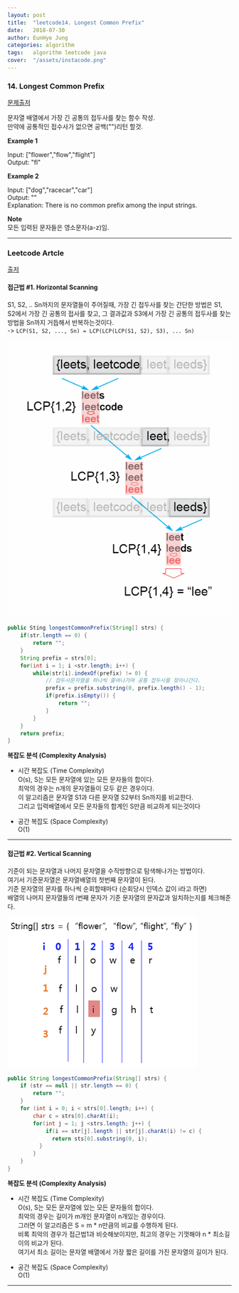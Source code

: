 ```yaml
---
layout: post
title:  "leetcode14. Longest Common Prefix"
date:   2018-07-30
author: EunHye Jung
categories: algorithm
tags:	algorithm leetcode java
cover:  "/assets/instacode.png"
---  
```

    
   
### 14. Longest Common Prefix   
  
[문제출저](https://leetcode.com/problems/longest-common-prefix/description/)  
   
문자열 배열에서 가장 긴 공통의 접두사를 찾는 함수 작성.  
만약에 공통적인 접수사가 없으면 공백("")리턴 할것.     
  
<b> Example 1 </b>  
   
Input: ["flower","flow","flight"]   
Output: "fl"   
  
<b> Example 2 </b>  
  
Input: ["dog","racecar","car"]   
Output: ""   
Explanation: There is no common prefix among the input strings.    
  
<b> Note </b>  
모든 입력된 문자들은 영소문자(a-z)임.      
      
      
- - -     
    
    
### Leetcode Artcle    
   
[출저](https://leetcode.com/articles/longest-common-prefix/)   
   
   
#### 접근법 #1. Horizontal Scanning    
  
S1, S2, .. Sn까지의 문자열들이 주어질때, 가장 긴 접두사를 찾는 간단한 방법은 S1, S2에서 가장 긴 공통의 접사를 찾고, 그 결과값과 S3에서 가장 긴 공통의 접두사를 찾는 방법을 Sn까지 거듭해서 반복하는것이다.  
->  `LCP(S1, S2, ..., Sn) = LCP(LCP(LCP(S1, S2), S3), ... Sn)`    
  
  
  ![content01](/assets/contents/leetcode14-content-01.png)    
  
  
```java   
public Sting longestCommonPrefix(String[] strs) {
	if(str.length == 0) {
    	return "";
    }
    String prefix = strs[0];
    for(int i = 1; i <str.length; i++) {
    	while(str[i].indexOf(prefix) != 0) {
        	// 접두사문자열을 하나씩 줄여나가며 공통 접두사를 찾아나간다.
        	prefix = prefix.substring(0, prefix.length() - 1);
        	if(prefix.isEmpty()) {
            	return "";
            }
        }
    }
    return prefix;
}
```   
   
   
<b> 복잡도 분석 (Complexity Analysis) </b>  
* 시간 복잡도 (Time Complexity)   
  O(s), S는 모든 문자열에 있는 모든 문자들의 합이다.  
  최악의 경우는 n개의 문자열들이 모두 같은 경우이다.  
  이 알고리즘은 문자열 S1과 다른 문자열 S2부터 Sn까지를 비교한다.  
  그리고 입력배열에서 모든 문자들의 합계인 S만큼 비교하게 되는것이다  
  
* 공간 복잡도 (Space Complexity)  
  O(1)
 
_ _ _   
    
#### 접근법 #2. Vertical Scanning   
   
기준이 되는 문자열과 나머지 문자열을 수직방향으로 탐색해나가는 방법이다.  
여기서 기준문자열은 문자열배열의 첫번째 문자열이 된다.   
기준 문자열의 문자를 하나씩 순회할때마다 (순회당시 인덱스 값이 i라고 하면)  
배열의 나머지 문자열들의 i번째 문자가 기준 문자열의 문자값과 일치하는지를 체크해준다.  
     
  
  ![content02](/assets/contents/leetcode14-content-02.PNG)    
   
   
```java   
public String longestCommonPrefix(String[] strs) {
	if (str == null || str.length == 0) {
    	return "";
    }
    for (int i = 0; i < strs[0].length; i++) {
    	char c = strs[0].charAt(i);
        for(int j = 1; j <strs.length; j++) {
        	if(i == str[j].length || str[j].charAt(i) != c) {
              return sts[0].substring(0, i);
          }
        }
    }
}
```  
  
   
<b> 복잡도 분석 (Complexity Analysis) </b>  
* 시간 복잡도 (Time Complexity)   
  O(s), S는 모든 문자열에 있는 모든 문자들의 합이다.  
  최악의 경우는 길이가 m개인 문자열이 n개있는 경우이다.   
  그러면 이 알고리즘은 S = m * n만큼의 비교를 수행하게 된다.  
  비록 최악의 경우가 접근법1과 비슷해보이지만, 최고의 경우는 기껏해야 n * 최소길이의 비교가 된다.  
  여기서 최소 길이는 문자열 배열에서 가장 짧은 길이를 가진 문자열의 길이가 된다.  
   
* 공간 복잡도 (Space Complexity)  
  O(1)
   
  
 
_ _ _   
    
    
   
